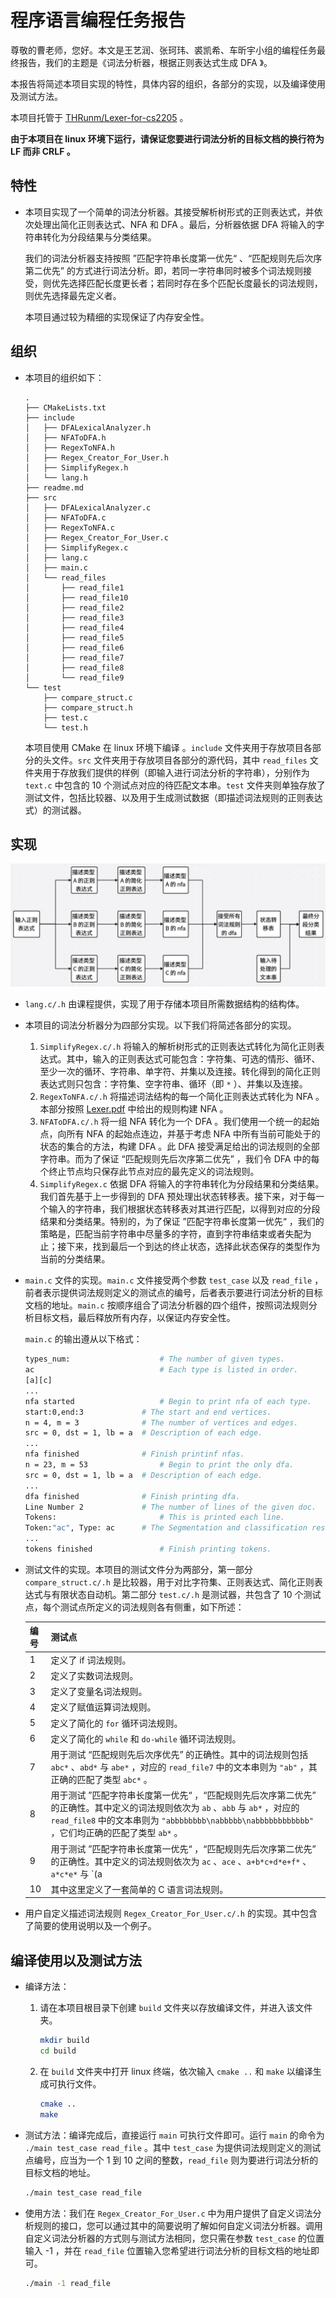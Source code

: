 # 程序语言编程任务报告

尊敬的曹老师，您好。本文是王艺润、张珂玮、裘凯希、车昕宇小组的编程任务最终报告，我们的主题是《词法分析器，根据正则表达式生成 DFA 》。

本报告将简述本项目实现的特性，具体内容的组织，各部分的实现，以及编译使用及测试方法。

本项目托管于 [THRunm/Lexer-for-cs2205](https://github.com/THRunm/Lexer-for-cs2205) 。

**由于本项目在 linux 环境下运行，请保证您要进行词法分析的目标文档的换行符为 LF 而非 CRLF 。**

## 特性

* 本项目实现了一个简单的词法分析器。其接受解析树形式的正则表达式，并依次处理出简化正则表达式、NFA 和 DFA 。最后，分析器依据 DFA 将输入的字符串转化为分段结果与分类结果。

  我们的词法分析器支持按照 ”匹配字符串长度第一优先“ 、“匹配规则先后次序第二优先” 的方式进行词法分析。即，若同一字符串同时被多个词法规则接受，则优先选择匹配长度更长者；若同时存在多个匹配长度最长的词法规则，则优先选择最先定义者。

  本项目通过较为精细的实现保证了内存安全性。

## 组织

* 本项目的组织如下：

  ```
  .
  ├── CMakeLists.txt
  ├── include
  │   ├── DFALexicalAnalyzer.h
  │   ├── NFAToDFA.h
  │   ├── RegexToNFA.h
  │   ├── Regex_Creator_For_User.h
  │   ├── SimplifyRegex.h
  │   └── lang.h
  ├── readme.md
  ├── src
  │   ├── DFALexicalAnalyzer.c
  │   ├── NFAToDFA.c
  │   ├── RegexToNFA.c
  │   ├── Regex_Creator_For_User.c
  │   ├── SimplifyRegex.c
  │   ├── lang.c
  │   ├── main.c
  │   └── read_files
  │       ├── read_file1
  │       ├── read_file10
  │       ├── read_file2
  │       ├── read_file3
  │       ├── read_file4
  │       ├── read_file5
  │       ├── read_file6
  │       ├── read_file7
  │       ├── read_file8
  │       └── read_file9
  └── test
      ├── compare_struct.c
      ├── compare_struct.h
      ├── test.c
      └── test.h
  ```
  
  本项目使用 CMake 在 linux 环境下编译  。`include` 文件夹用于存放项目各部分的头文件。`src` 文件夹用于存放项目各部分的源代码，其中 `read_files` 文件夹用于存放我们提供的样例（即输入进行词法分析的字符串），分别作为 `text.c` 中包含的 10 个测试点对应的待匹配文本串。`test` 文件夹则单独存放了测试文件，包括比较器、以及用于生成测试数据（即描述词法规则的正则表达式）的测试器。

## 实现

![](figure\process.png)

* `lang.c/.h` 由课程提供，实现了用于存储本项目所需数据结构的结构体。

* 本项目的词法分析器分为四部分实现。以下我们将简述各部分的实现。
  1. `SimplifyRegex.c/.h` 将输入的解析树形式的正则表达式转化为简化正则表达式。其中，输入的正则表达式可能包含：字符集、可选的情形、循环、至少一次的循环、字符串、单字符、并集以及连接。转化得到的简化正则表达式则只包含：字符集、空字符串、循环（即 `*` ）、并集以及连接。
  2. `RegexToNFA.c/.h` 将描述词法结构的每一个简化正则表达式转化为 NFA 。本部分按照 [Lexer.pdf](https://jhc.sjtu.edu.cn/public/courses/CS2205/Lexer.pdf) 中给出的规则构建 NFA 。
  3. `NFAToDFA.c/.h` 将一组 NFA 转化为一个 DFA 。我们使用一个统一的起始点，向所有 NFA 的起始点连边，并基于考虑 NFA 中所有当前可能处于的状态的集合的方法，构建 DFA 。此 DFA 接受满足给出的词法规则的全部字符串。而为了保证 “匹配规则先后次序第二优先” ，我们令 DFA 中的每个终止节点均只保存此节点对应的最先定义的词法规则。
  4. `SimplifyRegex.c` 依据 DFA 将输入的字符串转化为分段结果和分类结果。我们首先基于上一步得到的 DFA 预处理出状态转移表。接下来，对于每一个输入的字符串，我们根据状态转移表对其进行匹配，以得到对应的分段结果和分类结果。特别的，为了保证 ”匹配字符串长度第一优先“ ，我们的策略是，匹配当前字符串中尽量多的字符，直到字符串结束或者失配为止；接下来，找到最后一个到达的终止状态，选择此状态保存的类型作为当前的分类结果。
  
* `main.c` 文件的实现。`main.c` 文件接受两个参数 `test_case` 以及 `read_file` ，前者表示提供词法规则定义的测试点的编号，后者表示要进行词法分析的目标文档的地址。`main.c` 按顺序组合了词法分析器的四个组件，按照词法规则分析目标文档，最后释放所有内存，以保证内存安全性。

  `main.c` 的输出遵从以下格式：

  ```bash
  types_num: 					# The number of given types.
  ac							# Each type is listed in order.
  [a][c]
  ...        			
  nfa started					# Begin to print nfa of each type.
  start:0,end:3				# The start and end vertices.
  n = 4, m = 3				# The number of vertices and edges.
  src = 0, dst = 1, lb = a	# Description of each edge.
  ...
  nfa finished				# Finish printinf nfas.
  n = 23, m = 53				# Begin to print the only dfa.
  src = 0, dst = 1, lb = a	# Description of each edge.
  ...
  dfa finished				# Finish printing dfa.
  Line Number 2				# The number of lines of the given doc.
  Tokens:						# This is printed each line.
  Token:"ac", Type: ac		# The Segmentation and classification results.
  ...
  tokens finished				# Finish printing tokens.
  ```

* 测试文件的实现。本项目的测试文件分为两部分，第一部分 `compare_struct.c/.h` 是比较器，用于对比字符集、正则表达式、简化正则表达式与有限状态自动机。第二部分 `test.c/.h` 是测试器，共包含了 10 个测试点，每个测试点所定义的词法规则各有侧重，如下所述：

  | 编号 | 测试点                                                       |
  | ---- | ------------------------------------------------------------ |
  | 1    | 定义了 if 词法规则。                                         |
  | 2    | 定义了实数词法规则。                                         |
  | 3    | 定义了变量名词法规则。                                       |
  | 4    | 定义了赋值运算词法规则。                                     |
  | 5    | 定义了简化的 `for` 循环词法规则。                            |
  | 6    | 定义了简化的 `while` 和 `do-while` 循环词法规则。            |
  | 7    | 用于测试 “匹配规则先后次序优先” 的正确性。其中的词法规则包括 `abc*` 、`abd*` 与 `abe*` ，对应的 `read_file7` 中的文本串则为 `"ab"` ，其正确的匹配了类型 `abc*` 。 |
  | 8    | 用于测试 ”匹配字符串长度第一优先“ ，“匹配规则先后次序第二优先” 的正确性。其中定义的词法规则依次为 `ab` 、`abb` 与 `ab*` ，对应的 `read_file8` 中的文本串则为 `"abbbbbbbb\nabbbbb\nabbbbbbbbbbbb"` ，它们均正确的匹配了类型 `ab*` 。 |
  | 9    | 用于测试 ”匹配字符串长度第一优先“ ，“匹配规则先后次序第二优先” 的正确性。其中定义的词法规则依次为 `ac` 、`ace` 、`a+b*c+d*e+f*` 、`a*c*e*` 与 `(a|b)(c|d)(e|f)` ，对应的 `read_file9` 中的文本串则为 `"ac\nace"` ，它们分别正确的匹配了类型 `ac` 与 `ace` 。 |
  | 10   | 其中这里定义了一套简单的 C 语言词法规则。                    |

* 用户自定义描述词法规则 `Regex_Creator_For_User.c/.h` 的实现。其中包含了简要的使用说明以及一个例子。

## 编译使用以及测试方法

* 编译方法：
  1. 请在本项目根目录下创建 `build` 文件夹以存放编译文件，并进入该文件夹。
  
     ```bash
     mkdir build
     cd build
     ```
  
  2. 在 `build` 文件夹中打开 linux 终端，依次输入 `cmake ..` 和 `make` 以编译生成可执行文件。
  
     ```bash
     cmake ..
     make
     ```
  
* 测试方法：编译完成后，直接运行 `main` 可执行文件即可。运行 `main` 的命令为 `./main test_case read_file` 。其中 `test_case` 为提供词法规则定义的测试点编号，应当为一个 1 到 10 之间的整数，`read_file` 则为要进行词法分析的目标文档的地址。
  
  ```bash
  ./main test_case read_file
  ```
  
* 使用方法：我们在 `Regex_Creator_For_User.c` 中为用户提供了自定义词法分析规则的接口，您可以通过其中的简要说明了解如何自定义词法分析器。调用自定义词法分析器的方式则与测试方法相同，您只需在参数 `test_case` 的位置输入 -1 ，并在 `read_file` 位置输入您希望进行词法分析的目标文档的地址即可。

  ```bash
  ./main -1 read_file
  ```